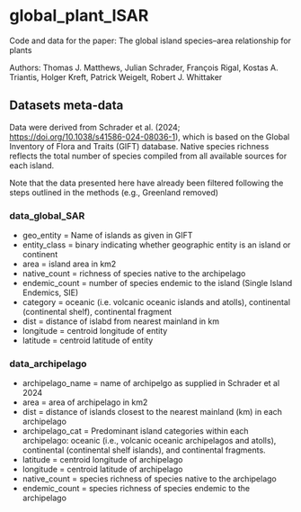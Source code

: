 # global_plant_ISAR

Code and data for the paper: The global island species–area relationship for plants

Authors: Thomas J. Matthews, Julian Schrader, François Rigal, Kostas A. Triantis, Holger Kreft, Patrick Weigelt, Robert J. Whittaker


## Datasets meta-data

Data were derived from Schrader et al. (2024; https://doi.org/10.1038/s41586-024-08036-1), which is based on the Global Inventory of Flora and Traits (GIFT) database. Native species richness reflects the total number of species compiled from all available sources for each island.	

Note that the data presented here have already been filtered following the steps outlined in the methods (e.g., Greenland removed)

### data_global_SAR
* geo_entity = Name of islands as given in GIFT
* entity_class = binary indicating whether geographic entity is an island or continent
* area	= island area in km2
* native_count = richness of species native to the archipelago
* endemic_count = number of species endemic to the island (Single Island Endemics, SIE)
* category = oceanic (i.e. volcanic oceanic islands and atolls), continental (continental shelf), continental fragment
* dist = distance of islabd from nearest mainland in km
* longitude =	centroid longitude of entity
* latitude = centroid latitude of entity

### data_archipelago
* archipelago_name	= name of archipelgo as supplied in Schrader et al 2024
* area	= area of archipelago in km2
* dist	= distance of islands closest to the nearest mainland (km) in each archipelago
* archipelago_cat	= Predominant island categories within each archipelago: oceanic (i.e., volcanic oceanic archipelagos and atolls), continental (continental shelf islands), and continental fragments.
* latitude	= centroid longitude of archipelago
* longitude	= centroid latitude of archipelago
* native_count	= species richness of species native to the archipelago
* endemic_count	= species richness of species endemic to the archipelago




